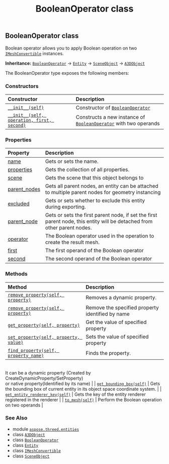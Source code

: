 ﻿---
title: BooleanOperator class
second_title: Aspose.3D for Python via .NET API References
description: 
type: docs
weight: 20
url: /python-net/aspose.threed.entities/booleanoperator/
is_root: false
---

## BooleanOperator class

Boolean operator allows you to apply Boolean operation on two [`IMeshConvertible`](/3d/python-net/aspose.threed.entities/imeshconvertible) instances.



**Inheritance:** [`BooleanOperator`](/3d/python-net/aspose.threed.entities/booleanoperator) → 
[`Entity`](/3d/python-net/aspose.threed/entity) → 
[`SceneObject`](/3d/python-net/aspose.threed/sceneobject) → 
[`A3DObject`](/3d/python-net/aspose.threed/a3dobject)



The BooleanOperator type exposes the following members:

### Constructors
| Constructor | Description |
| :- | :- |
| [`__init__(self)`](/3d/python-net/aspose.threed.entities/booleanoperator/__init__/#) | Constructor of [`BooleanOperator`](/3d/python-net/aspose.threed.entities/booleanoperator) |
| [`__init__(self, operation, first, second)`](/3d/python-net/aspose.threed.entities/booleanoperator/__init__/#aspose.threed.entities.booleanoperation-aspose.threed.a3dobject-aspose.threed.a3dobject) | Constructs a new instance of [`BooleanOperator`](/3d/python-net/aspose.threed.entities/booleanoperator) with two operands |


### Properties
| Property | Description |
| :- | :- |
| [name](/3d/python-net/aspose.threed.entities/booleanoperator/name) | Gets or sets the name. |
| [properties](/3d/python-net/aspose.threed.entities/booleanoperator/properties) | Gets the collection of all properties. |
| [scene](/3d/python-net/aspose.threed.entities/booleanoperator/scene) | Gets the scene that this object belongs to |
| [parent_nodes](/3d/python-net/aspose.threed.entities/booleanoperator/parent_nodes) | Gets all parent nodes, an entity can be attached to multiple parent nodes for geometry instancing |
| [excluded](/3d/python-net/aspose.threed.entities/booleanoperator/excluded) | Gets or sets whether to exclude this entity during exporting. |
| [parent_node](/3d/python-net/aspose.threed.entities/booleanoperator/parent_node) | Gets or sets the first parent node, if set the first parent node, this entity will be detached from other parent nodes. |
| [operator](/3d/python-net/aspose.threed.entities/booleanoperator/operator) | The Boolean operator used in the operation to create the result mesh. |
| [first](/3d/python-net/aspose.threed.entities/booleanoperator/first) | The first operand of the Boolean operator |
| [second](/3d/python-net/aspose.threed.entities/booleanoperator/second) | The second operand of the Boolean operator |


### Methods
| Method | Description |
| :- | :- |
| [`remove_property(self, property)`](/3d/python-net/aspose.threed.entities/booleanoperator/remove_property/#aspose.threed.property) | Removes a dynamic property. |
| [`remove_property(self, property)`](/3d/python-net/aspose.threed.entities/booleanoperator/remove_property/#system.string) | Remove the specified property identified by name |
| [`get_property(self, property)`](/3d/python-net/aspose.threed.entities/booleanoperator/get_property/#system.string) | Get the value of specified property |
| [`set_property(self, property, value)`](/3d/python-net/aspose.threed.entities/booleanoperator/set_property/#system.string-system.object) | Sets the value of specified property |
| [`find_property(self, property_name)`](/3d/python-net/aspose.threed.entities/booleanoperator/find_property/#system.string) | Finds the property.<br/>It can be a dynamic property (Created by CreateDynamicProperty/SetProperty) <br/>or native property(Identified by its name) |
| [`get_bounding_box(self)`](/3d/python-net/aspose.threed.entities/booleanoperator/get_bounding_box/#) | Gets the bounding box of current entity in its object space coordinate system. |
| [`get_entity_renderer_key(self)`](/3d/python-net/aspose.threed.entities/booleanoperator/get_entity_renderer_key/#) | Gets the key of the entity renderer registered in the renderer |
| [`to_mesh(self)`](/3d/python-net/aspose.threed.entities/booleanoperator/to_mesh/#) | Perform the Boolean operation on two operands |



### See Also
* module [`aspose.threed.entities`](..)
* class [`A3DObject`](/3d/python-net/aspose.threed/a3dobject)
* class [`BooleanOperator`](/3d/python-net/aspose.threed.entities/booleanoperator)
* class [`Entity`](/3d/python-net/aspose.threed/entity)
* class [`IMeshConvertible`](/3d/python-net/aspose.threed.entities/imeshconvertible)
* class [`SceneObject`](/3d/python-net/aspose.threed/sceneobject)
